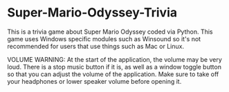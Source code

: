 # Super-Mario-Odyssey-Trivia
This is a trivia game about Super Mario Odyssey coded via Python.
This game uses Windows specific modules such as Winsound so it's not recommended for users that use things such as Mac or Linux.

VOLUME WARNING: At the start of the application, the volume may be very loud. There is a stop music button if it is, as well as a window toggle button so that you can adjust the volume of the application. Make sure to take off your headphones or lower speaker volume before opening it.
